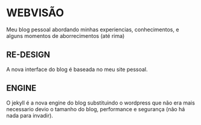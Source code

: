 # WEBVISÃO

Meu blog pessoal abordando minhas experiencias, conhecimentos, e alguns momentos de aborrecimentos (até rima)

## RE-DESIGN

A nova interface do blog é baseada no meu site pessoal.

## ENGINE

O jekyll é a nova engine do blog substituindo o wordpress que não era mais necessario devio o tamanho do blog, performance e segurança (não há nada para invadir).
